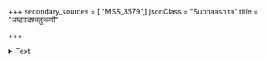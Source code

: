 +++
secondary_sources = [ "MSS_3579",]
jsonClass = "Subhaashita"
title = "अष्टपादश्चतुष्कर्णो"

+++

<details><summary>Text</summary>

अष्टपादश्चतुष्कर्णो द्विमुखी द्विमुखस्तथा।  
राजद्वारे पठेद् घोरो न च देवो न राक्षसः॥
</details>
